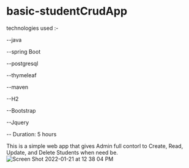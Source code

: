 # basic-studentCrudApp

technologies used :-

--java

--spring Boot

--postgresql

--thymeleaf

--maven

--H2

--Bootstrap

--Jquery

-- Duration: 5 hours

This is a simple web app that gives  Admin full contorl to Create, Read, Update, and Delete Students when need be.
![Screen Shot 2022-01-21 at 12 38 04 PM](https://user-images.githubusercontent.com/99098876/152879840-2d1872de-e0bd-4105-ad2b-e2b44134fa2a.png)
